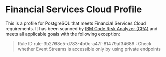 # Financial Services Cloud Profile

This is a profile for PostgreSQL that meets Financial Services Cloud requirements.
It has been scanned by [IBM Code Risk Analyzer (CRA)](https://cloud.ibm.com/docs/code-risk-analyzer-cli-plugin?topic=code-risk-analyzer-cli-plugin-cra-cli-plugin#terraform-command) and meets all applicable goals with the following exception:

> Rule ID rule-3b2768e5-d783-4b0c-a47f-81479af34689 : Check whether Event Streams is accessible only by using private endpoints
